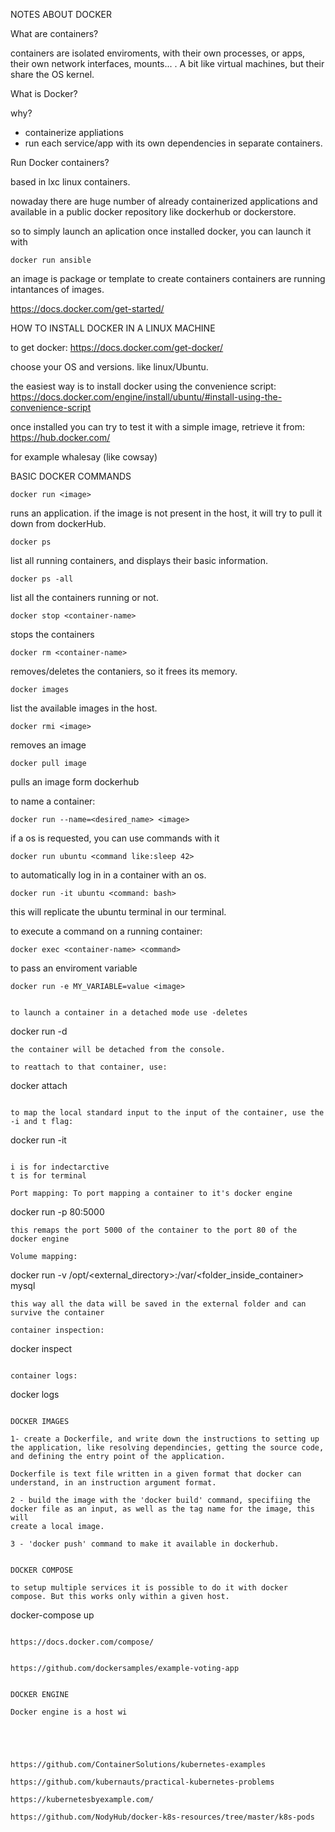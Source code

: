 NOTES ABOUT DOCKER


What are containers?

containers are isolated enviroments, with their own processes, or apps, their own network interfaces, mounts... . A bit like virtual machines, but their share
the OS kernel. 

What is Docker?

why?
- containerize appliations
- run each service/app with its own dependencies in separate containers.


Run Docker containers?

based in lxc linux containers. 

nowaday there are huge number of already containerized applications and available in a public docker repository like dockerhub or dockerstore. 

so to simply launch an aplication once installed docker, you can launch it with 

```
docker run ansible
```

an image is package or template to create containers
containers are running intantances of images.

https://docs.docker.com/get-started/


HOW TO INSTALL DOCKER IN A LINUX MACHINE

to get docker: https://docs.docker.com/get-docker/

choose your OS and versions. like linux/Ubuntu.


the easiest way is to install docker using the convenience script:
 https://docs.docker.com/engine/install/ubuntu/#install-using-the-convenience-script

once installed you can try to test it with a simple image, retrieve it from: https://hub.docker.com/

for example whalesay (like cowsay)


BASIC DOCKER COMMANDS

```
docker run <image>
```

runs an application. if the image is not present in the host, it will try to pull it down from dockerHub.

```
docker ps
```

list all running containers, and displays their basic information.

```
docker ps -all
```

list all the containers running or not.

```
docker stop <container-name>
```
stops the containers

```
docker rm <container-name>
```

removes/deletes the contaniers, so it frees its memory.

```
docker images
```

list the available images in the host.

```
docker rmi <image>
```
removes an image

```
docker pull image
```
pulls an image form dockerhub

to name a container:

```
docker run --name=<desired_name> <image>
```



if a os is requested, you can use commands with it

```
docker run ubuntu <command like:sleep 42>
```

to automatically log in in a container with an os.

```
docker run -it ubuntu <command: bash>
``` 
this will replicate the ubuntu terminal in our terminal.



to execute a command on a running container:

```
docker exec <container-name> <command>
```


to pass an enviroment variable
```
docker run -e MY_VARIABLE=value <image>


to launch a container in a detached mode use -deletes
```
docker run -d <image>
```
the container will be detached from the console.

to reattach to that container, use:

```
docker attach <container>
```

to map the local standard input to the input of the container, use the -i and t flag:
```
docker run -it <image>
```

i is for indectarctive
t is for terminal

Port mapping: To port mapping a container to it's docker engine

```
docker run -p 80:5000 <image>
```
this remaps the port 5000 of the container to the port 80 of the docker engine

Volume mapping: 

```
docker run -v /opt/<external_directory>:/var/<folder_inside_container> mysql
```
this way all the data will be saved in the external folder and can survive the container

container inspection:

```
docker inspect <container>
```

container logs:

```
docker logs <container>
```

DOCKER IMAGES

1- create a Dockerfile, and write down the instructions to setting up the application, like resolving dependincies, getting the source code, 
and defining the entry point of the application. 

Dockerfile is text file written in a given format that docker can understand, in an instruction argument format. 

2 - build the image with the 'docker build' command, specifiing the docker file as an input, as well as the tag name for the image, this will 
create a local image.

3 - 'docker push' command to make it available in dockerhub.


DOCKER COMPOSE

to setup multiple services it is possible to do it with docker compose. But this works only within a given host. 

```
docker-compose up
```

https://docs.docker.com/compose/


https://github.com/dockersamples/example-voting-app


DOCKER ENGINE

Docker engine is a host wi





https://github.com/ContainerSolutions/kubernetes-examples

https://github.com/kubernauts/practical-kubernetes-problems

https://kubernetesbyexample.com/

https://github.com/NodyHub/docker-k8s-resources/tree/master/k8s-pods















